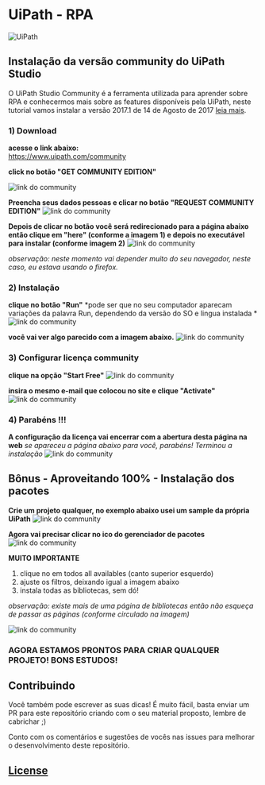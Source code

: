 # UiPath - RPA


![UiPath](/assets/images/uipath-logo.png)


## Instalação da versão community do UiPath Studio

O UiPath Studio Community é a ferramenta utilizada para aprender sobre RPA e conhecermos mais sobre as features disponíveis pela UiPath, neste tutorial vamos instalar a versão 2017.1 de 14 de Agosto de 2017 [leia mais](https://www.uipath.com/release-notes).


### 1) Download


**acesse o link abaixo:**   
 https://www.uipath.com/community

**click no botão "GET COMMUNITY EDITION"**

![link do community](../assets/install-uipathcomunity/images/printscreen01.png)


**Preencha seus dados pessoas e clicar no botão "REQUEST COMMUNITY EDITION"**
![link do community](../assets/install-uipathcomunity/images/printscreen02.png)

**Depois de clicar no botão você será redirecionado para a página abaixo então clique em "here" (conforme a imagem 1) e depois no executável para instalar (conforme imagem 2)**
![link do community](../assets/install-uipathcomunity/images/printscreen03.png)

*observação: neste momento vai depender muito do seu navegador, neste caso, eu estava usando o firefox.*




### 2) Instalação



**clique no botão "Run"**
*pode ser que no seu computador aparecam variações da palavra Run, dependendo da versão do SO e lingua instalada *
![link do community](../assets/install-uipathcomunity/images/printscreen04.png)




**você vai ver algo parecido com a imagem abaixo.**
![link do community](../assets/install-uipathcomunity/images/printscreen05.png)



### 3) Configurar licença community


**clique na opção "Start Free"**
![link do community](../assets/install-uipathcomunity/images/printscreen06.png)


**insira o mesmo e-mail que colocou no site e clique "Activate"**
![link do community](../assets/install-uipathcomunity/images/printscreen07.png)


### 4) Parabéns !!!


**A configuração da licença vai encerrar com a abertura desta página na web**
*se apareceu a página abaixo para você, parabéns! Terminou a instalação*
![link do community](../assets/install-uipathcomunity/images/printscreen08.png)



## Bônus - Aproveitando 100% - Instalação dos pacotes


**Crie um projeto qualquer, no exemplo abaixo usei um sample da própria UiPath**
![link do community](../assets/install-uipathcomunity/images/printscreen09.png)


**Agora vai precisar clicar no ico do gerenciador de pacotes**
![link do community](../assets/install-uipathcomunity/images/printscreen10.png)


**MUITO IMPORTANTE** 
1) clique no em todos all availables (canto superior esquerdo)
2) ajuste os filtros, deixando igual a imagem abaixo
3) instala todas as bibliotecas, sem dó!

*observação: existe mais de uma página de bibliotecas então não esqueça de passar as páginas (conforme circulado na imagem)*

![link do community](../assets/install-uipathcomunity/images/printscreen11.png)




### AGORA ESTAMOS PRONTOS PARA CRIAR QUALQUER PROJETO! BONS ESTUDOS!






## Contribuindo

Você também pode escrever as suas dicas! É muito fácil, basta enviar um PR para este repositório criando com o seu material proposto, lembre de cabrichar ;) 

Conto com os comentários e sugestões de vocês nas issues para melhorar o desenvolvimento deste repositório. 



## [License](https://github.com/weblank/UiPath-Brasil/blob/master/LICENSE) 
